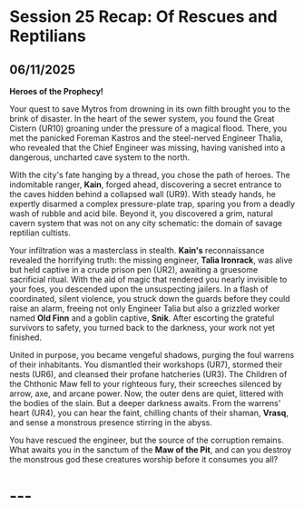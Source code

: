 # Session 25 Recap: Of Rescues and Reptilians
## **06/11/2025**
**Heroes of the Prophecy\!**

Your quest to save Mytros from drowning in its own filth brought you to the brink of disaster. In the heart of the sewer system, you found the Great Cistern (UR10) groaning under the pressure of a magical flood. There, you met the panicked Foreman Kastros and the steel-nerved Engineer Thalia, who revealed that the Chief Engineer was missing, having vanished into a dangerous, uncharted cave system to the north.

With the city's fate hanging by a thread, you chose the path of heroes. The indomitable ranger, **Kain**, forged ahead, discovering a secret entrance to the caves hidden behind a collapsed wall (UR9). With steady hands, he expertly disarmed a complex pressure-plate trap, sparing you from a deadly wash of rubble and acid bile. Beyond it, you discovered a grim, natural cavern system that was not on any city schematic: the domain of savage reptilian cultists.

Your infiltration was a masterclass in stealth. **Kain's** reconnaissance revealed the horrifying truth: the missing engineer, **Talia Ironrack**, was alive but held captive in a crude prison pen (UR2), awaiting a gruesome sacrificial ritual. With the aid of magic that rendered you nearly invisible to your foes, you descended upon the unsuspecting jailers. In a flash of coordinated, silent violence, you struck down the guards before they could raise an alarm, freeing not only Engineer Talia but also a grizzled worker named **Old Finn** and a goblin captive, **Snik**. After escorting the grateful survivors to safety, you turned back to the darkness, your work not yet finished.

United in purpose, you became vengeful shadows, purging the foul warrens of their inhabitants. You dismantled their workshops (UR7), stormed their nests (UR6), and cleansed their profane hatcheries (UR3). The Children of the Chthonic Maw fell to your righteous fury, their screeches silenced by arrow, axe, and arcane power. Now, the outer dens are quiet, littered with the bodies of the slain. But a deeper darkness awaits. From the warrens' heart (UR4), you can hear the faint, chilling chants of their shaman, **Vrasq**, and sense a monstrous presence stirring in the abyss.

You have rescued the engineer, but the source of the corruption remains. What awaits you in the sanctum of the **Maw of the Pit**, and can you destroy the monstrous god these creatures worship before it consumes you all?

# ---
